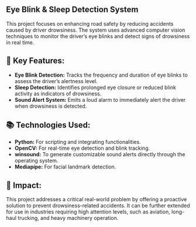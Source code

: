 ## **Eye Blink & Sleep Detection System**

This project focuses on enhancing road safety by reducing accidents caused by driver drowsiness. The system uses advanced computer vision techniques to monitor the driver’s eye blinks and detect signs of drowsiness in real time.

## **🔑 Key Features:**

- **Eye Blink Detection:** Tracks the frequency and duration of eye blinks to assess the driver’s alertness level.
- **Sleep Detection:** Identifies prolonged eye closure or reduced blink activity as indicators of drowsiness.
- **Sound Alert System:** Emits a loud alarm to immediately alert the driver when drowsiness is detected.
## **📚 Technologies Used:**

- **Python:** For scripting and integrating functionalities.
- **OpenCV:** For real-time eye detection and blink tracking.
- **winsound:** To generate customizable sound alerts directly through the operating system.
- **Mediapipe:** For facial landmark detection.
## **🚀 Impact:**
This project addresses a critical real-world problem by offering a proactive solution to prevent drowsiness-related accidents. It can be further extended for use in industries requiring high attention levels, such as aviation, long-haul trucking, and heavy machinery operation.

